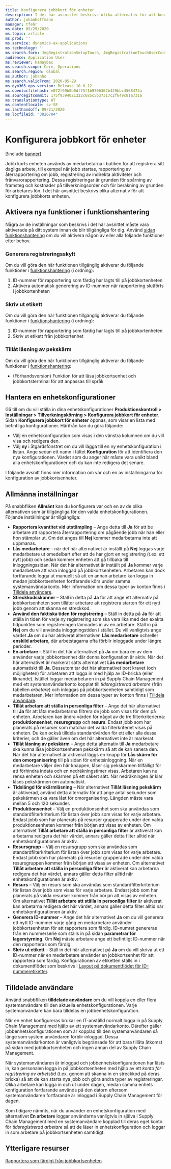 ```yaml
---
title: Konfigurera jobbkort för enheter
description: I det här avsnittet beskrivs olika alternativ för att konfigurera jobbkorts enheten.
author: johanhoffmann
manager: tfehr
ms.date: 05/29/2020
ms.topic: article
ms.prod: ''
ms.service: dynamics-ax-applications
ms.technology: ''
ms.search.form: JmgRegistrationSetupTouch, JmgRegistrationTouchUserConfiguration
audience: Application User
ms.reviewer: kamaybac
ms.search.scope: Core, Operations
ms.search.region: Global
ms.author: johanho
ms.search.validFrom: 2020-05-29
ms.dyn365.ops.version: Release 10.0.12
ms.openlocfilehash: e072f99b0b0df75f1b9706362b429bbc4568473a
ms.sourcegitcommit: 175f9394021322c685c5b37317c2f649c81a731a
ms.translationtype: HT
ms.contentlocale: sv-SE
ms.lasthandoff: 09/21/2020
ms.locfileid: "3826704"
---
```

# <a name="configure-job-card-for-devices"></a>Konfigurera jobbkort för enheter

[!include [banner](../includes/banner.md)]

Jobb korts enheten används av medarbetarna i butiken för att registrera sitt dagliga arbete, till exempel när jobb startas, rapportering av återrapportering om jobb, registrering av indirekta aktiviteter och frånvarorapportering. Dessa registreringar är grunden för spårning av framsteg och kostnader på tillverkningsorder och för beräkning av grunden för arbetares lön. I det här avsnittet beskrivs olika alternativ för att konfigurera jobbkorts enheten.

## <a name="enable-new-features-in-feature-management"></a>Aktivera nya funktioner i funktionshantering

Några av de inställningar som beskrivs i det här avsnittet måste vara aktiverade på ditt system innan de blir tillgängliga för dig. Använd [sidan funktionshantering](../../fin-ops-core/fin-ops/get-started/feature-management/feature-management-overview.md) om du vill aktivera någon av eller alla följande funktioner efter behov.

### <a name="generate-license-plate"></a>Generera registreringsskylt

Om du vill göra den här funktionen tillgänglig aktiverar du följande funktioner i [funktionshantering](../../fin-ops-core/fin-ops/get-started/feature-management/feature-management-overview.md) (i ordning):

1. ID-nummer för rapportering som färdig har lagts till på jobbkortenheten
1. Aktivera automatisk generering av ID-nummer när rapportering slutförts i jobbkortenheten

### <a name="print-label"></a>Skriv ut etikett

Om du vill göra den här funktionen tillgänglig aktiverar du följande funktioner i [funktionshantering](../../fin-ops-core/fin-ops/get-started/feature-management/feature-management-overview.md) (i ordning):

1. ID-nummer för rapportering som färdig har lagts till på jobbkortenheten
1. Skriv ut etikett från jobbkortenhet

### <a name="allow-locking-of-touch-screen"></a>Tillåt låsning av pekskärm

Om du vill göra den här funktionen tillgänglig aktiverar du följande funktioner i [funktionshantering](../../fin-ops-core/fin-ops/get-started/feature-management/feature-management-overview.md):

- (Förhandsversion) Funktion för att låsa jobbkortsenhet och jobbkortsterminal för att anpassas till språk

## <a name="manage-your-device-configurations"></a>Hantera en enhetskonfigurationer

Gå till om du vill ställa in dina enhetskonfigurationer **Produktionskontroll > Inställningar > Tillverkningskörning > Konfigurera jobbkort för enheter**. Sidan **Konfigurera jobbkort för enheter** öppnas, som visar en lista med befintliga konfigurationer. Härifrån kan du göra följande: 

- Välj en enhetskonfiguration som visas i den vänstra kolumnen om du vill visa och redigera den.
- Välj **ny** i åtgärdsfönstret om du vill lägga till en ny enhetskonfiguration i listan. Ange sedan ett namn i fältet **Konfiguration** för att identifiera den nya konfigurationen. Värdet som du anger här måste vara unikt bland alla enhetskonfigurationer och du kan inte redigera det senare.

I följande avsnitt finns mer information om var och en av inställningarna för konfiguration av jobbkortsenheter.

## <a name="general-settings"></a>Allmänna inställningar

På snabbfliken **Allmänt** kan du konfigurera var och en av de olika alternativen som är tillgängliga för den valda enhetskonfigurationen. Följande inställningar är tillgängliga:

- **Rapportera kvantitet vid utstämpling** – Ange detta till **Ja** för att be arbetare att rapportera återrapportering om pågående jobb när han eller hon stämplar ut. Om det anges till **Nej** kommer medarbetarna inte att uppmanas.
- **Lås medarbetare** – när det här alternativet är inställt på **Nej** loggas varje medarbetare ut omedelbart efter att de har gjort en registrering (t.ex. ett nytt jobb) och sedan kommer enheten att gå tillbaka till inloggningssidan. När det här alternativet är inställt på **Ja** kommer varje medarbetare att vara inloggad på jobbkortsenheten. Arbetaren kan dock fortfarande logga ut manuellt så att en annan arbetare kan logga in medan jobbkortsenheten fortfarande körs under samma systemanvändarkonto. Mer information om dessa typer av konton finns i [Tilldela användare](#assigned-users).
- **Streckkodsskanner** – Ställ in detta på **Ja** för att ange ett alternativ på jobbkortsenheten som tillåter arbetare att registrera starten för ett nytt jobb genom att skanna en streckkod.
- **Använd den faktiska tiden för registrering** – Ställ in detta på **Ja** för att ställa in tiden för varje ny registrering som ska vara lika med den exakta tidpunkten som registreringen lämnades in av en arbetare. Ställ in på **Nej** om du vill använda inloggningstiden i stället. Du vill vanligtvis ange värdet **Ja** om du har aktiverat alternativen **Lås medarbetare** och/eller **enskild arbetare**, där arbetstagarna ofta förblir inloggade under längre perioder.
- **En arbetare** – Ställ in det här alternativet på **Ja** om bara en av dem använder varje jobbkortsenhet där denna konfiguration är aktiv. När det här alternativet är markerat sätts alternativet **Lås medarbetare** automatiskt till **Ja**. Dessutom tar det här alternativet bort kravet (och möjligheten) för arbetaren att logga in med hjälp av ID-bricka (eller liknande). Istället loggar medarbetaren in på Supply Chain Management med ett systemanvändarkonto kopplat till *tidsregistrerad arbetare* (från tabellen *arbetare*) och inloggas på jobbkortsenheten samtidigt som medarbetaren.  Mer information om dessa typer av konton finns i [Tilldela användare](#assigned-users).
- **Tillåt arbetare att ställa in personliga filter** – Ange det här alternativet till **Ja** för att låta medarbetarna filtrera de jobb som visas för dem på enheten. Arbetaren kan ändra värden för något av de tre filterkriterierna: **produktionsenhet**, **resursgrupp** och **resurs**. Endast jobb som har planerats på resurser som matchar det valda filterkriteriet visas på enheten. Du kan också tilldela standardvärden för ett eller alla dessa kriterier, och de gäller även om det här alternativet inte är markerat.
- **Tillåt låsning av pekskärm** – Ange detta alternativ till **Ja** medarbetare ska kunna låsa jobbkortsenheten pekskärm så att de kan sanera den. När det här alternativet är aktiverat läggs en knapp för **Lås skärm för den omorganisering** till på sidan för enhetsinloggning. När en medarbetare väljer den här knappen, låser sig pekskärmen tillfälligt för att förhindra indata och en nedräkningstimer visas. Arbetaren kan nu rensa enheten och skärmen på ett säkert sätt. När nedräkningen är klar låses pekskärmen om automatiskt.
- **Tidslängd för skärmlåsning** – När alternativet **Tillåt låsning pekskärm** är aktiverad, använd detta alternativ för att ange antal sekunder som pekskärmen ska vara låst för omorganisering. Längden måste vara mellan 5 och 120 sekunder.
- **Produktionsenhet** – Välj en produktionsenhet som ska användas som standardfilterkriterium för listan över jobb som visas för varje arbetare. Endast jobb som har planerats på resurser grupperade under den valda produktionsenheten kommer från början att visas av enheten. Om alternativet **Tillåt arbetare att ställa in personliga filter** är aktiverat kan arbetarna redigera det här värdet, annars gäller detta filter alltid när enhetskonfigurationen är aktiv.
- **Resursgrupp** – Välj en resursgrupp som ska användas som standardfilterkriterium för listan över jobb som visas för varje arbetare. Endast jobb som har planerats på resurser grupperade under den valda resursgruppen kommer från början att visas av enheten. Om alternativet **Tillåt arbetare att ställa in personliga filter** är aktiverat kan arbetarna redigera det här värdet, annars gäller detta filter alltid när enhetskonfigurationen är aktiv.
- **Resurs** – Välj en resurs som ska användas som standardfilterkriterium för listan över jobb som visas för varje arbetare. Endast jobb som har planerats på valda resurser kommer från början att visas av enheten. Om alternativet **Tillåt arbetare att ställa in personliga filter** är aktiverat kan arbetarna redigera det här värdet, annars gäller detta filter alltid när enhetskonfigurationen är aktiv.
- **Generera ID-nummer** – Ange det här alternativet **Ja** om du vill generera ett nytt ID-nummer varje gång en medarbetare använder jobbkortsenheten för att rapportera som färdig. ID-numret genereras från en nummerserie som ställs in på sidan **parametrar för lagerstyrning**. Om **Nej** måste arbetare ange ett befintligt ID-nummer när den rapporteras som färdig.
- **Skriv ut etikett** – Ställ in det här alternativet på **Ja** om du vill skriva ut ett ID-nummer när en medarbetare använder en jobbkortsenhet för att rapportera som färdig. Konfigurationen av etiketten ställs in i dokumentflödet som beskrivs i [Layout på dokumentflödet för ID-nummeretiketter](../warehousing/document-routing-layout-for-license-plates.md).

<a name="assigned-users"></a>

## <a name="assigned-users"></a>Tilldelade användare

Använd snabbfliken **tilldelade användare** om du vill koppla en eller flera systemanvändare till den aktuella enhetskonfigurationen. Varje systemanvändare kan bara tilldelas en jobbenhetskonfiguration.

När en enhet konfigureras brukar en IT-anställd normalt logga in på Supply Chain Management med hjälp av ett systemanvändarkonto. Därefter gäller jobbenhetskonfigurationen som är kopplad till den systemanvändaren så länge som system användaren förblir inloggad. Dessa systemanvändarkonton är vanligtvis begränsade för att bara tillåta åtkomst på sidan med jobbkortsenheten och ingen annan del av Supply Chain Management.

När systemanvändaren är inloggad och jobbenhetskonfigurationen har lästs in, kan personalen logga in på jobbkortsenheten med hjälp av ett *konto för registrering av arbetstid* (t.ex. genom att skanna in en streckkod på deras bricka) så att de kan starta nya jobb och göra andra typer av registreringar. Olika arbetare kan logga in och ut under dagen, medan samma enhets konfiguration fortfarande används på den datorn eftersom systemanvändaren fortfarande är inloggad i Supply Chain Management för dagen.

Som tidigare nämnts, när du använder en enhetskonfiguration med alternativet **En arbetare** loggar användarna vanligtvis in själva i Supply Chain Management med en systemanvändare kopplad till deras eget konto för *tidsregistrerad arbetare* så att de läser in enhetskonfiguration och loggar in som arbetare på jobbkortsenheten samtidigt.

## <a name="additional-resources"></a>Ytterligare resurser

[Rapportera som färdigt från jobbkortsenheten](report-finished-job-device.md)
